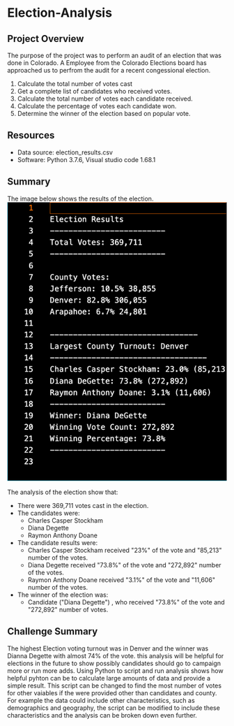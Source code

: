 # Election-Analysis

## Project Overview
The purpose of the project was to perform an audit of an election that was done in Colorado.
A Employee from the Colorado Elections board has approached us to perfrom the audit for 
a recent congessional election.

1. Calculate the total number of votes cast
2. Get a complete list of candidates who received votes.
3. Calculate the total number of votes each candidate received.
4. Calculate the percentage of votes each candidate won.
5. Determine the winner of the election based on popular vote.

## Resources
- Data source: election_results.csv
- Software: Python 3.7.6, Visual studio code 1.68.1

## Summary
The image below shows the results of the election.
![Election_results](/Resources/election_screenshot.png)

The analysis of the election show that:
- There were 369,711 votes cast in the election.
- The candidates were:
    - Charles Casper Stockham
    - Diana Degette
    - Raymon Anthony Doane
- The candidate results were:
    - Charles Casper Stockham received "23%" of the vote and "85,213" number of the votes.
    - Diana Degette received "73.8%" of the vote and "272,892" number of the votes.
    - Raymon Anthony Doane received "3.1%" of the vote and "11,606" number of the votes.
- The winner of the election was:
    - Candidate ("Diana Degette") , who received "73.8%" of the vote and "272,892" number of votes.

## Challenge Summary
The highest Election voting turnout was in Denver and the winner was Dianna Degette with almost 74% of the vote.
this analysis will be helpful for elections in the future to show possibly candidates should go to campaign more or 
run more adds. Using Python to script and run analysis shows how helpful pyhton can be to calculate large amounts of data
and provide a simple result.
This script can be changed to find the most number of votes for other vaiables if the were provided other than candidates and county. For example the data could include other characteristics, such as demographics and geography, the script can be modified to include these characteristics and the analysis can be broken down even further.
